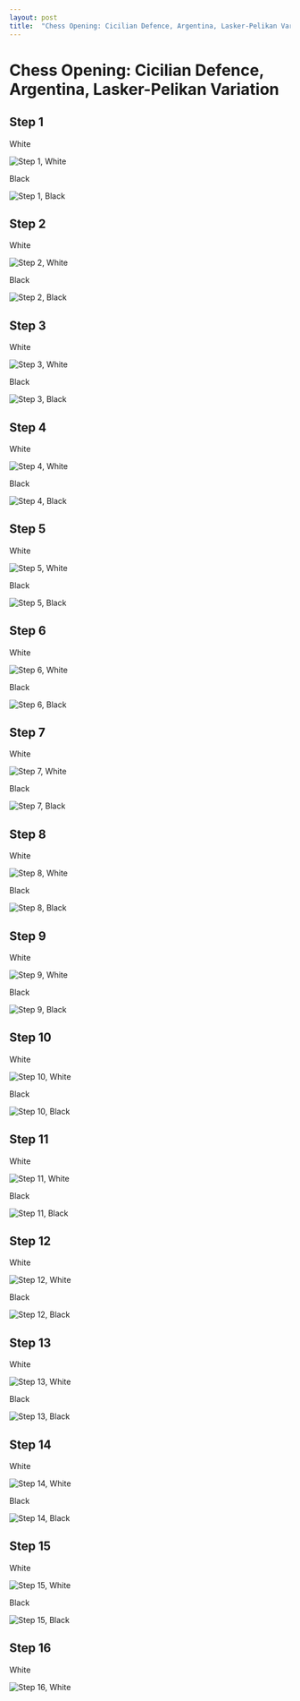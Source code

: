 ```yaml
---
layout: post
title:  "Chess Opening: Cicilian Defence, Argentina, Lasker-Pelikan Variation"
---
```


# Chess Opening: Cicilian Defence, Argentina, Lasker-Pelikan Variation

## Step 1

White

![Step 1, White ](/img/chess/opening/cicilian-defence_argentina_argentina-variation_bw_danning/cicilian-defence_argentina_step01_a_white.svg)

Black

![Step 1, Black ](/img/chess/opening/cicilian-defence_argentina_argentina-variation_bw_danning/cicilian-defence_argentina_step01_b_black.svg)

## Step 2

White

![Step 2, White ](/img/chess/opening/cicilian-defence_argentina_argentina-variation_bw_danning/cicilian-defence_argentina_step02_a_white.svg)

Black

![Step 2, Black ](/img/chess/opening/cicilian-defence_argentina_argentina-variation_bw_danning/cicilian-defence_argentina_step02_b_black.svg)

## Step 3

White

![Step 3, White ](/img/chess/opening/cicilian-defence_argentina_argentina-variation_bw_danning/cicilian-defence_argentina_step03_a_white.svg)

Black

![Step 3, Black ](/img/chess/opening/cicilian-defence_argentina_argentina-variation_bw_danning/cicilian-defence_argentina_step03_b_black.svg)

## Step 4

White

![Step 4, White ](/img/chess/opening/cicilian-defence_argentina_argentina-variation_bw_danning/cicilian-defence_argentina_step04_a_white.svg)

Black

![Step 4, Black ](/img/chess/opening/cicilian-defence_argentina_argentina-variation_bw_danning/cicilian-defence_argentina_step04_b_black.svg)

## Step 5

White

![Step 5, White ](/img/chess/opening/cicilian-defence_argentina_argentina-variation_bw_danning/cicilian-defence_argentina_step05_a_white.svg)

Black

![Step 5, Black ](/img/chess/opening/cicilian-defence_argentina_argentina-variation_bw_danning/cicilian-defence_argentina_step05_b_black.svg)

## Step 6

White

![Step 6, White ](/img/chess/opening/cicilian-defence_argentina_argentina-variation_bw_danning/cicilian-defence_argentina_step06_a_white.svg)

Black

![Step 6, Black ](/img/chess/opening/cicilian-defence_argentina_argentina-variation_bw_danning/cicilian-defence_argentina_step06_b_black.svg)

## Step 7

White

![Step 7, White ](/img/chess/opening/cicilian-defence_argentina_argentina-variation_bw_danning/cicilian-defence_argentina_step07_a_white.svg)

Black

![Step 7, Black ](/img/chess/opening/cicilian-defence_argentina_argentina-variation_bw_danning/cicilian-defence_argentina_step07_b_black.svg)

## Step 8

White

![Step 8, White ](/img/chess/opening/cicilian-defence_argentina_argentina-variation_bw_danning/cicilian-defence_argentina_step08_a_white.svg)

Black

![Step 8, Black ](/img/chess/opening/cicilian-defence_argentina_argentina-variation_bw_danning/cicilian-defence_argentina_step08_b_black.svg)

## Step 9

White

![Step 9, White ](/img/chess/opening/cicilian-defence_argentina_argentina-variation_bw_danning/cicilian-defence_argentina_step09_a_white.svg)

Black

![Step 9, Black ](/img/chess/opening/cicilian-defence_argentina_argentina-variation_bw_danning/cicilian-defence_argentina_step09_b_black.svg)

## Step 10

White

![Step 10, White ](/img/chess/opening/cicilian-defence_argentina_argentina-variation_bw_danning/cicilian-defence_argentina_step10_a_white.svg)

Black

![Step 10, Black ](/img/chess/opening/cicilian-defence_argentina_argentina-variation_bw_danning/cicilian-defence_argentina_step10_b_black.svg)

## Step 11

White

![Step 11, White ](/img/chess/opening/cicilian-defence_argentina_argentina-variation_bw_danning/cicilian-defence_argentina_step11_a_white.svg)

Black

![Step 11, Black ](/img/chess/opening/cicilian-defence_argentina_argentina-variation_bw_danning/cicilian-defence_argentina_step11_b_black.svg)

## Step 12

White

![Step 12, White ](/img/chess/opening/cicilian-defence_argentina_argentina-variation_bw_danning/cicilian-defence_argentina_step12_a_white.svg)

Black

![Step 12, Black ](/img/chess/opening/cicilian-defence_argentina_argentina-variation_bw_danning/cicilian-defence_argentina_step12_b_black.svg)

## Step 13

White

![Step 13, White ](/img/chess/opening/cicilian-defence_argentina_argentina-variation_bw_danning/cicilian-defence_argentina_step13_a_white.svg)

Black

![Step 13, Black ](/img/chess/opening/cicilian-defence_argentina_argentina-variation_bw_danning/cicilian-defence_argentina_step13_b_black.svg)

## Step 14

White

![Step 14, White ](/img/chess/opening/cicilian-defence_argentina_argentina-variation_bw_danning/cicilian-defence_argentina_step14_a_white.svg)

Black

![Step 14, Black ](/img/chess/opening/cicilian-defence_argentina_argentina-variation_bw_danning/cicilian-defence_argentina_step14_b_black.svg)

## Step 15

White

![Step 15, White ](/img/chess/opening/cicilian-defence_argentina_argentina-variation_bw_danning/cicilian-defence_argentina_step15_a_white.svg)

Black

![Step 15, Black ](/img/chess/opening/cicilian-defence_argentina_argentina-variation_bw_danning/cicilian-defence_argentina_step15_b_black.svg)

## Step 16

White

![Step 16, White ](/img/chess/opening/cicilian-defence_argentina_argentina-variation_bw_danning/cicilian-defence_argentina_step16_a_white.svg)


